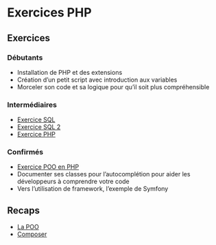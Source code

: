# Exercices PHP

## Exercices

### Débutants
- Installation de PHP et des extensions
- Création d’un petit script avec introduction aux variables
- Morceler son code et sa logique pour qu’il soit plus compréhensible

### Intermédiaires
- [Exercice SQL](./exercices/sql/sql.md)
- [Exercice SQL 2](./exercices/sql/sql2.md)
- [Exercice PHP](./exercices/php/php.md)

### Confirmés
- [Exercice POO en PHP](./exercices/sql/sql.md)
- Documenter ses classes pour l’autocomplétion pour aider les développeurs à
comprendre votre code
- Vers l’utilisation de framework, l’exemple de Symfony

## Recaps
- [La POO](./recaps/poo.MD)
- [Composer](./recaps/composer.MD)